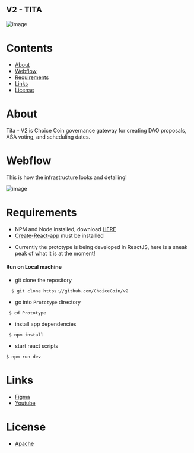 ## V2 - TITA

![image](https://i.postimg.cc/yNxZcP9m/km-20220401-480p-1-1.gif)

Contents
=================
<!--ts-->
* [About](#About)
* [Webflow](#Webflow)
* [Requirements](#Requirements)
* [Links](#Links)
* [License](#License)
<!--te-->


About
============

Tita - V2 is Choice Coin governance gateway for creating DAO proposals, ASA voting, and scheduling dates.

Webflow
============
This is how the infrastructure looks and detailing!

![image](https://i.postimg.cc/Fzm2WnSj/Untitled-Workspace.png)

Requirements
============

* NPM and Node installed, download [HERE](https://phoenixnap.com/kb/install-node-js-npm-on-windows)
* [Create-React-app](https://reactjs.org/docs/create-a-new-react-app.html) must be installled

- Currently the prototype is being developed in ReactJS, here is a sneak peak of what it is at the moment!

#### Run on Local machine

* git clone the repository

```
  $ git clone https://github.com/ChoiceCoin/v2
```
* go into `Prototype` directory

```
 $ cd Prototype
```
* install app dependencies
```
 $ npm install
```

* start react scripts

```
$ npm run dev

```

Links
============
- [Figma](https://www.figma.com/file/4g5ARgX61Voxc6zOfbqlQS/Titachoice?node-id=1%3A3)
- [Youtube](https://www.youtube.com/watch?v=WcDq_bdCKOU)

License
============
- [Apache](https://github.com/ChoiceCoin/v2/blob/main/LICENSE)



